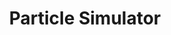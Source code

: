 ---
title: "Particle Simulator"
weight: 1
ShowReadingTime: false
ShowWordCount: false
ShowAuthor: false
hideAuthor: true
summary: Big bang, whatever
url: /tools/particle-simulator/particle-simulator.html
---